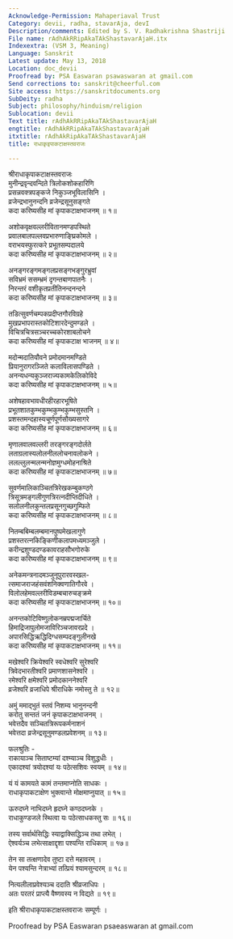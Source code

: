 ```yaml
---
Acknowledge-Permission: Mahaperiaval Trust
Category: devii, radha, stavarAja, devI
Description/comments: Edited by S. V. Radhakrishna Shastriji
File name: rAdhAkRRipAkaTAkShastavarAjaH.itx
Indexextra: (VSM 3, Meaning)
Language: Sanskrit
Latest update: May 13, 2018
Location: doc_devii
Proofread by: PSA Easwaran psawaswaran at gmail.com
Send corrections to: sanskrit@cheerful.com
Site access: https://sanskritdocuments.org
SubDeity: radha
Subject: philosophy/hinduism/religion
Sublocation: devii
Text title: rAdhAkRRipAkaTAkShastavarAjaH
engtitle: rAdhAkRRipAkaTAkShastavarAjaH
itxtitle: rAdhAkRipAkaTAkShastavarAjaH
title: राधाकृइपाकटाक्षस्तवराजः

---
```

  
 श्रीराधाकृपाकटाक्षस्तवराजः   
मुनीन्द्रवृन्दवन्दिते त्रिलोकशोकहारिणि  
प्रसन्नवक्त्रपङ्कजे निकुञ्जभूविलासिनि ।  
व्रजेन्द्रभानुनन्दनि व्रजेन्द्रसूनुसङ्गते  
कदा करिष्यसीह मां कृपाकटाक्षभाजनम् ॥ १॥  
  
अशोकवृक्षवल्लरीवितानमण्डपस्थिते  
प्रवालबालपल्लवप्रभारुणाङ्घ्रिकोमले ।  
वराभयस्फुरत्करे प्रभूतसम्पदालये  
कदा करिष्यसीह मां कृपाकटाक्षभाजनम् ॥ २॥  
  
अनङ्गरङ्गमङ्गलप्रसङ्गभङ्गुरभ्रुवां  
सविभ्रमं ससम्भ्रमं दृगन्तबाणपातनैः ।  
निरन्तरं वशीकृतप्रतीतिनन्दनन्दने  
कदा करिष्यसीह मां कृपाकटाक्षभाजनम् ॥ ३॥  
  
तडित्सुवर्णचम्पकप्रदीप्तगौरविग्रहे  
मुखप्रभापरास्तकोटिशारदेन्दुमण्डले ।  
विचित्रचित्रसञ्चरच्चकोरशाबलोचने  
कदा करिष्यसीह मां कृपाकटाक्ष भाजनम् ॥ ४॥  
  
मदोन्मदातियौवने प्रमोदमानमण्डिते  
प्रियानुरागरञ्जिते कलाविलासपण्डिते ।  
अनन्यधन्यकुञ्जराज्यकामकेलिकोविदे  
कदा करिष्यसीह मां कृपाकटाक्षभाजनम् ॥ ५॥  
  
अशेषहावभावधीरहीरहारभूषिते  
प्रभूतशातकुम्भकुम्भकुम्भकुम्भसुस्तनि ।  
प्रशस्तमन्दहास्यचूर्णपूर्णसौख्यसागरे  
कदा करिष्यसीह मां कृपाकटाक्षभाजनम् ॥ ६॥  
  
मृणालवालवल्लरी तरङ्गरङ्गदोर्लते  
लताग्रलास्यलोलनीललोचनावलोकने ।  
ललल्लुलन्मलन्मनोज्ञमुग्धमोहनाश्रिते  
कदा करिष्यसीह मां कृपाकटाक्षभाजनम् ॥ ७॥  
  
सुवर्णमालिकाञ्चितत्रिरेखकम्बुकण्ठगे  
त्रिसूत्रमङ्गलीगुणत्रिरत्नदीप्तिदीधिते ।  
सलोलनीलकुन्तलप्रसूनगुच्छगुम्फिते  
कदा करिष्यसीह मां कृपाकटाक्षभाजनम् ॥ ८॥  
  
नितम्बबिम्बलम्बमानपुष्पमेखलागुणे  
प्रशस्तरत्नकिङ्किणीकलापमध्यमञ्जुले ।  
करीन्द्रशुण्डदण्डकावराहसौभगोरुके  
कदा करिष्यसीह मां कृपाकटाक्षभाजनम् ॥ ९॥  
  
अनेकमन्त्रनादमञ्जुनूपुरारवस्खल-  
त्समाजराजहंसवंशनिक्वणातिगौरवे ।  
विलोलहेमवल्लरीविडम्बचारुचङ्क्रमे  
कदा करिष्यसीह मां कृपाकटाक्षभाजनम् ॥ १०॥  
  
अनन्तकोटिविष्णुलोकनम्रपद्मजार्चिते  
हिमाद्रिजापुलोमजाविरिञ्चजावरप्रदे ।  
अपारसिद्धिऋद्धिदिग्धसम्पदङ्गुलीनखे  
कदा करिष्यसीह मां कृपाकटाक्षभाजनम् ॥ ११॥  
  
मखेश्वरि क्रियेश्वरि स्वधेश्वरि सुरेश्वरि  
त्रिवेदभारतीश्वरि प्रमाणशासनेश्वरि ।  
रमेश्वरि क्षमेश्वरि प्रमोदकाननेश्वरि  
व्रजेश्वरि व्रजाधिपे श्रीराधिके नमोस्तु ते ॥ १२॥  
  
अमुं ममाद्भुतं स्तवं निशम्य भानुनन्दनी  
करोतु सन्ततं जनं कृपाकटाक्षभाजनम् ।  
भवेत्तदैव सञ्चितत्रिरूपकर्मनाशनं  
भवेत्तदा व्रजेन्द्रसूनुमण्डलप्रवेशनम् ॥ १३॥  
  
फलश्रुतिः -  
राकायाञ्च सिताष्टम्यां दश्म्याञ्च विशुद्धधीः ।  
एकादश्यां त्रयोदश्यां यः पठेत्सशिवः स्वयम् ॥ १४॥  
  
यं यं कामयते कामं तन्तमाप्नोति साधकः ।  
राधाकृपाकटाक्षेण भुक्त्वान्ते मोक्षमाप्नुयात् ॥ १५॥  
  
ऊरुदघ्ने नाभिदघ्ने हृदघ्ने कण्ठदघ्नके ।  
राधाकुण्डजले स्थित्वा यः पठेत्साधकस्तु सः ॥ १६॥  
  
तस्य सर्वार्थसिद्धिः स्याद्वाक्सिद्धिञ्च तथा लभेत् ।  
ऐश्वर्यञ्च लभेत्साक्षाद्दृशा पश्यन्ति राधिकाम् ॥ १७॥  
  
तेन सा तत्क्षणादेव तुष्टा दत्ते महावरम् ।  
येन पश्यन्ति नेत्राभ्यां तत्प्रियं श्यामसुन्दरम् ॥ १८॥  
  
नित्यलीलाप्रवेश्यञ्च ददाति श्रीव्रजाधिपः ।  
अतः परतरं प्राप्त्यै वैष्णवस्य न विद्यते ॥ १९॥  
  
इति श्रीराधाकृपाकटाक्षस्तवराजः सम्पूर्णः ।  
  
  
Proofread by PSA Easwaran psaeaswaran at gmail.com  
  
